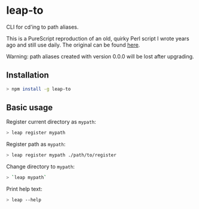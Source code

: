 # leap-to

CLI for cd'ing to path aliases.

This is a PureScript reproduction of an old, quirky Perl script I wrote years ago and still use daily. The original can be found [here](original.md).

Warning: path aliases created with version 0.0.0 will be lost after upgrading.

## Installation

```bash
> npm install -g leap-to
```

## Basic usage

Register current directory as `mypath`:

```bash
> leap register mypath
```

Register path as `mypath`:

```bash
> leap register mypath ./path/to/register
```

Change directory to `mypath`:

```bash
> `leap mypath`
```

Print help text:

```bash
> leap --help
```
